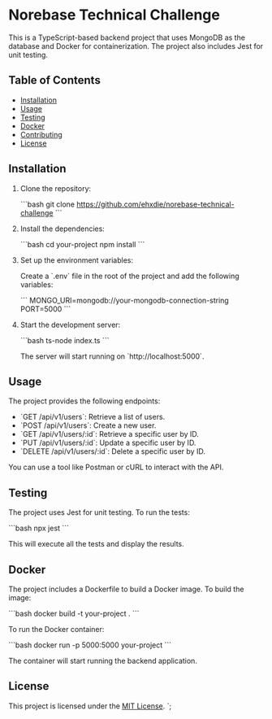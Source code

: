 # Norebase Technical Challenge

This is a TypeScript-based backend project that uses MongoDB as the database and Docker for containerization. The project also includes Jest for unit testing.

## Table of Contents

- [Installation](#installation)
- [Usage](#usage)
- [Testing](#testing)
- [Docker](#docker)
- [Contributing](#contributing)
- [License](#license)

## Installation

1. Clone the repository:

   \`\`\`bash
   git clone https://github.com/ehxdie/norebase-technical-challenge
   \`\`\`

3. Install the dependencies:

   \`\`\`bash
   cd your-project
   npm install
   \`\`\`

4. Set up the environment variables:

   Create a \`.env\` file in the root of the project and add the following variables:

   \`\`\`
   MONGO_URI=mongodb://your-mongodb-connection-string
   PORT=5000
   \`\`\`

5. Start the development server:

   \`\`\`bash
   ts-node index.ts
   \`\`\`

   The server will start running on \`http://localhost:5000\`.

## Usage

The project provides the following endpoints:

- \`GET /api/v1/users\`: Retrieve a list of users.
- \`POST /api/v1/users\`: Create a new user.
- \`GET /api/v1/users/:id\`: Retrieve a specific user by ID.
- \`PUT /api/v1/users/:id\`: Update a specific user by ID.
- \`DELETE /api/v1/users/:id\`: Delete a specific user by ID.

You can use a tool like Postman or cURL to interact with the API.

## Testing

The project uses Jest for unit testing. To run the tests:

\`\`\`bash
npx jest
\`\`\`

This will execute all the tests and display the results.

## Docker

The project includes a Dockerfile to build a Docker image. To build the image:

\`\`\`bash
docker build -t your-project .
\`\`\`

To run the Docker container:

\`\`\`bash
docker run -p 5000:5000 your-project
\`\`\`

The container will start running the backend application.

## License

This project is licensed under the [MIT License](LICENSE).
`;
